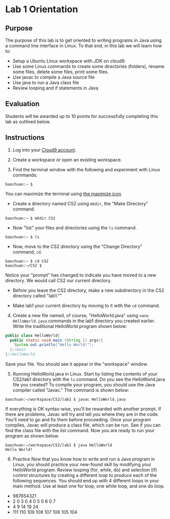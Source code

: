 # Lab 1 Orientation
## Purpose
The purpose of this lab is to get oriented to writing programs in Java using a command line interface in Linux.  To that end, in this lab we will learn how to:
* Setup a Ubuntu Linux workspace with JDK on cloud9.
* Use some Linux commands to create some directories (folders), rename some files, delete some files, print some files.
* Use javac to compile a Java source file
*	Use java to run a Java class file
*	Review looping and if statements in Java

## Evaluation
Students will be awarded up to 10 points for successfully completing this lab as outlined below.

## Instructions

1. Log into your [Cloud9 account](https://c9.io).

2. Create a workspace or open an existing workspace.

3. Find the terminal window with the following and experiment with Linux commands:
```shell
baochuan:~ $
```
You can maximize the terminal using [the maximize icon](/images/maximize@2x.png)

* Create a directory named CS2 using ```mkdir```, the "Make Directory" command.
```shell
baochuan:~ $ mkdir CS2
```


* Now "list" your files and directories using the ```ls``` command.
```shell
baochuan:~ $ ls
```

*	Now, move to the CS2 directory using the "Change Directory" command, ```cd```.
```shell
baochuan:~ $ cd CS2
baochuan:~/CS2 $
```
Notice your "prompt" has changed to indicate you have moved to a new directory.  We would call CS2 our current directory.

* Before you leave the CS2 directory, make a new subdirectory in the CS2 directory called "lab1.""

*	Make lab1 your current directory by moving to it with the ```cd``` command.

4. Create a new file named, of course, "HelloWorld.java" using ```nano HelloWorld.java``` commands in the lab1 directory you created earlier.
Write the traditional HelloWorld program shown below:
```java
public class HelloWorld{
  public static void main (String [] args){
    System.out.println("Hello World!");
  }//main
}//HelloWorld
```
Save your file. You should see it appear in the "workspace" window.

5. Running HelloWorld.java in Linux. Start by listing the contents of your CS2/lab1 directory with the ```ls``` command. Do you see the HelloWorld.java file you created?
To compile your program, you should use the Java compiler called "Javac." The command is shown below:
```shell
baochuan:~/workspace/CS2/lab1 $ javac HelloWorld.java
```
If everything is OK syntax-wise, you’ll be rewarded with another prompt.  If there are problems, Javac will try and tell you where they are in the code.  You’ll need to go and fix them before proceeding.
Once your program compiles, Javac will produce a class file, which can be run.  See if you can find the class file with the list command.
Now you are ready to run your program as shown below.
```shello
baochuan:~/workspace/CS2/lab1 $ java HelloWorld
Hello World!
```
6. Practice
Now that you know how to write and run a Java program in Linux, you should practice your new-found skill by modifying your HelloWorld program.  Review looping (for, while, do) and selection (if) control structures by creating a different loop to produce each of the following sequences. You should end up with 4 different loops in your main method.  Use at least one for loop, one while loop, and one do loop.
*	987654321
*	2 0 3 0 4 0 5 0 6 0 7
*	4 9 14 19 24
*	111 110 109 108 107 106 105 104
